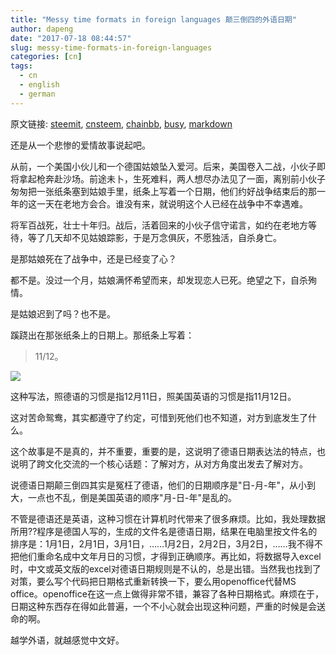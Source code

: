 ```yaml
---
title: "Messy time formats in foreign languages 颠三倒四的外语日期"
author: dapeng
date: "2017-07-18 08:44:57"
slug: messy-time-formats-in-foreign-languages
categories: [cn]
tags: 
  - cn
  - english
  - german
---
```


原文链接: [steemit](https://steemit.com/cn/@dapeng/messy-time-formats-in-foreign-languages), [cnsteem](https://cnsteem.com/cn/@dapeng/messy-time-formats-in-foreign-languages), [chainbb](https://chainbb.com/cn/@dapeng/messy-time-formats-in-foreign-languages), [busy](https://busy.org/cn/@dapeng/messy-time-formats-in-foreign-languages), [markdown](https://raw.githubusercontent.com/pzhaonet/steem_mirror/master/content/post/messy-time-formats-in-foreign-languages.md)

还是从一个悲惨的爱情故事说起吧。


从前，一个美国小伙儿和一个德国姑娘坠入爱河。后来，美国卷入二战，小伙子即将拿起枪奔赴沙场。前途未卜，生死难料，两人想尽办法见了一面，离别前小伙子匆匆把一张纸条塞到姑娘手里，纸条上写着一个日期，他们约好战争结束后的那一年的这一天在老地方会合。谁没有来，就说明这个人已经在战争中不幸遇难。


将军百战死，壮士十年归。战后，活着回来的小伙子信守诺言，如约在老地方等待，等了几天却不见姑娘踪影，于是万念俱灰，不愿独活，自杀身亡。


是那姑娘死在了战争中，还是已经变了心？


都不是。没过一个月，姑娘满怀希望而来，却发现恋人已死。绝望之下，自杀殉情。


是姑娘迟到了吗？也不是。


蹊跷出在那张纸条上的日期上。那纸条上写着：


>11/12。


![](http://www.fluentu.com/blog/german/wp-content/uploads/sites/5/2014/07/old-times.jpg)


这种写法，照德语的习惯是指12月11日，照美国英语的习惯是指11月12日。


这对苦命鸳鸯，其实都遵守了约定，可惜到死他们也不知道，对方到底发生了什么。


这个故事是不是真的，并不重要，重要的是，这说明了德语日期表达法的特点，也说明了跨文化交流的一个核心话题：了解对方，从对方角度出发去了解对方。


说德语日期颠三倒四其实是冤枉了德语，他们的日期顺序是"日-月-年"，从小到大，一点也不乱，倒是美国英语的顺序"月-日-年"是乱的。


不管是德语还是英语，这种习惯在计算机时代带来了很多麻烦。比如，我处理数据所用??程序是德国人写的，生成的文件名是德语日期，结果在电脑里按文件名的排序是：1月1日，2月1日，3月1日，……1月2日，2月2日，3月2日，……我不得不把他们重命名成中文年月日的习惯，才得到正确顺序。再比如，将数据导入excel时，中文或英文版的excel对德语日期规则是不认的，总是出错。当然我也找到了对策，要么写个代码把日期格式重新转换一下，要么用openoffice代替MS office。openoffice在这一点上做得非常不错，兼容了各种日期格式。麻烦在于，日期这种东西存在得如此普遍，一个不小心就会出现这种问题，严重的时候是会送命的啊。


越学外语，就越感觉中文好。
